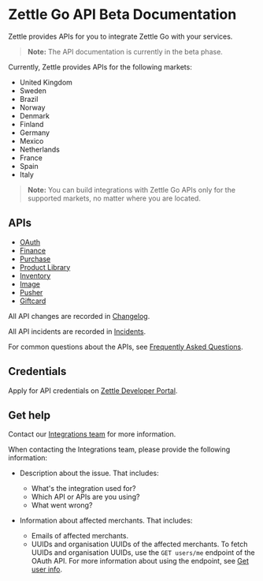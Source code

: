 # Zettle Go API Beta Documentation

Zettle provides APIs for you to integrate Zettle Go with your services.

> **Note:** The API documentation is currently in the beta phase.

Currently, Zettle provides APIs for the following markets:

-   United Kingdom
-   Sweden
-   Brazil
-   Norway
-   Denmark
-   Finland
-   Germany
-   Mexico
-   Netherlands
-   France
-   Spain
-   Italy

> **Note:** You can build integrations with Zettle Go APIs only for the supported markets, no matter where you are located.

## APIs

-   [OAuth](authorization.adoc)
-   [Finance](finance-api/overview.md)
-   [Purchase](purchase.adoc)
-   [Product Library](product-library.adoc)
-   [Inventory](inventory.md)
-   [Image](image.md)
-   [Pusher](pusher-api/)
-   [Giftcard](giftcard.adoc)

All API changes are recorded in [Changelog](CHANGELOG.adoc).

All API incidents are recorded in [Incidents](incidents.md).

For common questions about the APIs, see [Frequently Asked Questions](faq.adoc).

## Credentials

Apply for API credentials on [Zettle Developer Portal](https://developer.zettle.com/register).

## Get help
Contact our [Integrations team](mailto:api@zettle.com) for more information. 

When contacting the Integrations team, please provide the following information:

* Description about the issue. That includes:
    * What's the integration used for?
    * Which API or APIs are you using?
    * What went wrong? 

* Information about affected merchants. That includes:
    * Emails of affected merchants.
    * UUIDs and organisation UUIDs of the affected merchants.
      To fetch UUIDs and organisation UUIDs, use the `GET users/me` endpoint of the OAuth API. For more information about using the endpoint, see [Get user info](authorization.adoc/#get-user-info).
